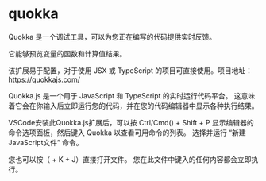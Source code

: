 # quokka

Quokka 是一个调试工具，可以为您正在编写的代码提供实时反馈。

它能够预览变量的函数和计算值结果。

该扩展易于配置，对于使用 JSX 或 TypeScript 的项目可直接使用。项目地址：https://quokkajs.com/

Quokka.js 是一个用于 JavaScript 和 TypeScript 的实时运行代码平台。 这意味着它会在你输入后立即运行您的代码，并在您的代码编辑器中显示各种执行结果。

VSCode安装此Quokka.js扩展后，可以按 Ctrl/Cmd() + Shift + P 显示编辑器的命令选项面板，然后键入 Quokka 以查看可用命令的列表。 选择并运行 “新建JavaScript文件” 命令。

您也可以按（ + K + J）直接打开文件。 您在此文件中键入的任何内容都会立即执行。